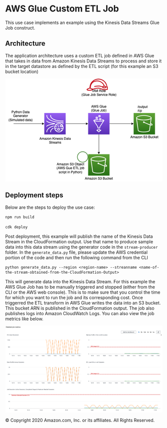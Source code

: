 # AWS Glue Custom ETL Job

This use case implements an example using the Kinesis Data Streams Glue Job construct.

## Architecture

The application architecture uses a custom ETL job defined in AWS Glue that takes in data from Amazon Kinesis Data Streams to
process and store it in the target datastore as defined by the ETL script (for this example an S3 bucket location)

![Architecture Diagram](architecture.png)

## Deployment steps

Below are the steps to deploy the use case:

```
npm run build

cdk deploy

```

Post deployment, this example will publish the name of the Kinesis Data Stream in the CloudFormation output. Use that name
to produce sample data into this data stream using the generator code in the `stream-producer` folder. In the `generate_data.py` file, please update the AWS credential portion of the code and then run the following command from the CLI

```
python generate_data.py --region <region-name> --streanname <name-of-the-stream-obtained-from-the-CloudFormation-Output>
```

This will generate data into the Kinesis Data Stream. For this example the AWS Glue Job has to be manually triggered and stopped (either from the CLI or
the AWS web console). This is to make sure that you control the time for which you want to run the job and its corresponding cost. Once triggerred
the ETL transform in AWS Glue writes the data into an S3 bucket. This bucket ARN is published in the CloudFormation output. The job also publishes logs into Amazon CloudWatch Logs. You can also view the job metrics like below.

![Glue CloudWatch Metrics](metrics.png)

&copy; Copyright 2020 Amazon.com, Inc. or its affiliates. All Rights Reserved.
